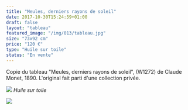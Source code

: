 ```yaml
---
title: "Meules, derniers rayons de soleil"
date: 2017-10-30T15:24:59+01:00
draft: false
layout: "tableau"
featured_image: "/img/013/tableau.jpg"
size: "73x92 cm"
price: "120 €"
type: "Huile sur toile"
status: "En vente"
---
```


Copie du tableau "Meules, derniers rayons de soleil", (W1272) de Claude Monet, 1890. L'original fait parti d'une collection privée.

![](/img/013/tableau.jpg)
*Huile sur toile*

![](/img/013/detail.jpg)